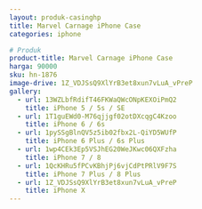 ```yaml
---
layout: produk-casinghp
title: Marvel Carnage iPhone Case
categories: iphone

# Produk
product-title: Marvel Carnage iPhone Case
harga: 90000
sku: hn-1876
image-drive: 1Z_VDJSsQ9XlYrB3et8xun7vLuA_vPreP
gallery:
  - url: 13WZLbfRdifT46FKWaQWcONpKEXOiPmQ2
    title: iPhone 5 / 5s / SE
  - url: 1T1guEWd0-M76qjjgf02otDXcqgC4Kzoo
    title: iPhone 6 / 6s
  - url: 1pySSgBlnQV5z5ib02fbx2L-QiYD5WUfP
    title: iPhone 6 Plus / 6s Plus
  - url: 1wp4CEk3Ep5VSJhEG20WeJKwc06QXFzha
    title: iPhone 7 / 8
  - url: 1QcKHRu5fPCvKBhjPj6vjCdPtPRlV9F7S
    title: iPhone 7 Plus / 8 Plus
  - url: 1Z_VDJSsQ9XlYrB3et8xun7vLuA_vPreP
    title: iPhone X
---
```

